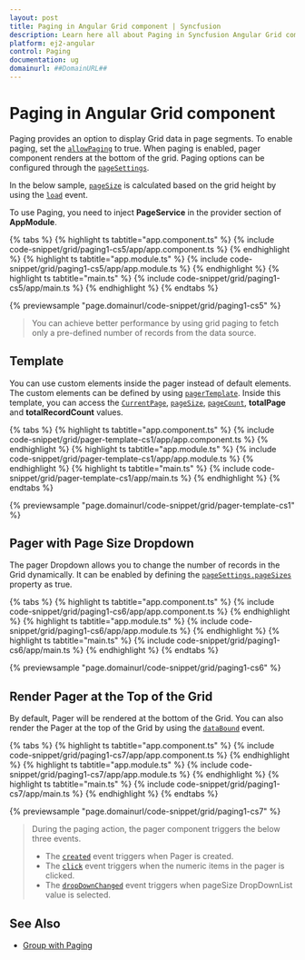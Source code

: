 ```yaml
---
layout: post
title: Paging in Angular Grid component | Syncfusion
description: Learn here all about Paging in Syncfusion Angular Grid component of Syncfusion Essential JS 2 and more.
platform: ej2-angular
control: Paging 
documentation: ug
domainurl: ##DomainURL##
---
```


# Paging in Angular Grid component

Paging provides an option to display Grid data in page segments. To enable paging, set the [`allowPaging`](https://ej2.syncfusion.com/angular/documentation/api/grid/#allowpaging) to true. When paging is enabled, pager component renders at the bottom of the grid. Paging options can be configured through the [`pageSettings`](https://ej2.syncfusion.com/angular/documentation/api/grid/pageSettings).

In the below sample, [`pageSize`](https://ej2.syncfusion.com/angular/documentation/api/grid/pageSettings/#pagesize) is calculated based on the grid height by using the [`load`](https://ej2.syncfusion.com/angular/documentation/api/grid/#load) event.

To use Paging, you need to inject **PageService** in the provider section of **AppModule**.

{% tabs %}
{% highlight ts tabtitle="app.component.ts" %}
{% include code-snippet/grid/paging1-cs5/app/app.component.ts %}
{% endhighlight %}
{% highlight ts tabtitle="app.module.ts" %}
{% include code-snippet/grid/paging1-cs5/app/app.module.ts %}
{% endhighlight %}
{% highlight ts tabtitle="main.ts" %}
{% include code-snippet/grid/paging1-cs5/app/main.ts %}
{% endhighlight %}
{% endtabs %}
  
{% previewsample "page.domainurl/code-snippet/grid/paging1-cs5" %}

> You can achieve better performance by using grid paging to fetch only a pre-defined number of records from the data source.

## Template

You can use custom elements inside the pager instead of default elements. The custom elements can be defined by using [`pagerTemplate`](https://ej2.syncfusion.com/angular/documentation/api/grid/pageSettings/#template). Inside this template, you can access the [`CurrentPage`](https://ej2.syncfusion.com/angular/documentation/api/grid/pageSettings/#currentpage), [`pageSize`](https://ej2.syncfusion.com/angular/documentation/api/grid/pageSettings/#pagesize), [`pageCount`](https://ej2.syncfusion.com/angular/documentation/api/grid/pageSettings/#pagecount), **totalPage** and **totalRecordCount** values.

{% tabs %}
{% highlight ts tabtitle="app.component.ts" %}
{% include code-snippet/grid/pager-template-cs1/app/app.component.ts %}
{% endhighlight %}
{% highlight ts tabtitle="app.module.ts" %}
{% include code-snippet/grid/pager-template-cs1/app/app.module.ts %}
{% endhighlight %}
{% highlight ts tabtitle="main.ts" %}
{% include code-snippet/grid/pager-template-cs1/app/main.ts %}
{% endhighlight %}
{% endtabs %}
  
{% previewsample "page.domainurl/code-snippet/grid/pager-template-cs1" %}

## Pager with Page Size Dropdown

The pager Dropdown allows you to change the number of records in the Grid dynamically. It can be enabled by defining the [`pageSettings.pageSizes`](https://ej2.syncfusion.com/angular/documentation/api/grid/pageSettings/#pagesizes) property as true.

{% tabs %}
{% highlight ts tabtitle="app.component.ts" %}
{% include code-snippet/grid/paging1-cs6/app/app.component.ts %}
{% endhighlight %}
{% highlight ts tabtitle="app.module.ts" %}
{% include code-snippet/grid/paging1-cs6/app/app.module.ts %}
{% endhighlight %}
{% highlight ts tabtitle="main.ts" %}
{% include code-snippet/grid/paging1-cs6/app/main.ts %}
{% endhighlight %}
{% endtabs %}
  
{% previewsample "page.domainurl/code-snippet/grid/paging1-cs6" %}

## Render Pager at the Top of the Grid

By default, Pager will be rendered at the bottom of the Grid. You can also render the Pager at the top of the Grid by using the [`dataBound`](https://ej2.syncfusion.com/angular/documentation/api/grid/#databound) event.

{% tabs %}
{% highlight ts tabtitle="app.component.ts" %}
{% include code-snippet/grid/paging1-cs7/app/app.component.ts %}
{% endhighlight %}
{% highlight ts tabtitle="app.module.ts" %}
{% include code-snippet/grid/paging1-cs7/app/app.module.ts %}
{% endhighlight %}
{% highlight ts tabtitle="main.ts" %}
{% include code-snippet/grid/paging1-cs7/app/main.ts %}
{% endhighlight %}
{% endtabs %}
  
{% previewsample "page.domainurl/code-snippet/grid/paging1-cs7" %}

> During the paging action, the pager component triggers the below three events.
> * The [`created`](https://ej2.syncfusion.com/angular/documentation/api/pager/pagerModel/#created) event triggers when Pager is created.
> * The [`click`](https://ej2.syncfusion.com/angular/documentation/api/pager/pagerModel/#click) event triggers when the numeric items in the pager is clicked.
> * The [`dropDownChanged`](https://ej2.syncfusion.com/angular/documentation/api/pager/pagerModel/#dropdownchanged) event triggers when pageSize DropDownList value is selected.

## See Also

* [Group with Paging](./grouping/grouping/#group-with-paging)
